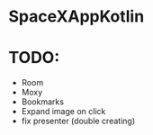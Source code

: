 # SpaceXAppKotlin

<h1>TODO:</h1>
<ul>
<li> Room</li>
<li> Moxy</li>
<li> Bookmarks</li>
<li> Expand image on click </li>
<li> fix presenter (double creating) </li>
</ul>
